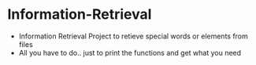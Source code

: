 # Information-Retrieval
- Information Retrieval Project to retieve special words or elements from files
- All you have to do.. just to print the functions and get what you need
